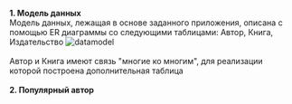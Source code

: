 <b>1. Модель данных</b>
<br>Модель данных, лежащая в основе заданного приложения, описана с помощью ER диаграммы со следующими таблицами: Автор, Книга, Издательство
![datamodel](https://user-images.githubusercontent.com/58703112/139240339-54b42bec-07c6-46d8-b42a-34fa1006c645.jpg)
<br><br>
Автор и Книга имеют связь "многие ко многим", для реализации которой построена дополнительная таблица
<br><br>
<b>2. Популярный автор</b>
<br>
